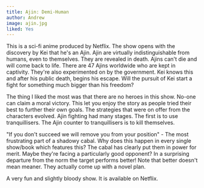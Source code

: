 ```yaml
---
title: Ajin: Demi-Human
author: Andrew
image: ajin.jpg
liked: Yes
---
```


This is a sci-fi anime produced by Netflix. The show opens with the discovery by Kei that he's an Ajin. Ajin are virtually indistinguishable from humans, even to themselves. They are revealed in death. Ajins can't die and will come back to life. There are 47 Ajins worldwide who are kept in captivity. They're also experimented on by the government. Kei knows this and after his public death, begins his escape. Will the pursuit of Kei start a fight for something much bigger than his freedom?

The thing I liked the most was that there are no heroes in this show. No-one can claim a moral victory. This let you enjoy the story as people tried their best to further their own goals. The strategies that were on offer from the characters evolved. Ajin fighting had many stages. The first is to use tranquillisers. The Ajin counter to tranquillisers is to kill themselves.

"If you don't succeed we will remove you from your position" - The most frustrating part of a shadowy cabal. Why does this happen in every single show/book which features this? The cabal has clearly put them in power for merit. Maybe they're facing a particularly good opponent? In a surprising departure from the norm the target performs better! Note that better doesn't mean meaner. They actually come up with a novel plan.

A very fun and slightly bloody show. It is available on Netflix.

